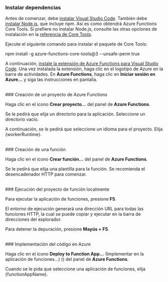 ### <a name="install-dependencies"></a>Instalar dependencias

Antes de comenzar, debe <a href="https://go.microsoft.com/fwlink/?linkid=2016593" target="_blank">instalar Visual Studio Code</a>. También debe <a href="https://go.microsoft.com/fwlink/?linkid=2016195" target="_blank">instalar Node.js</a>, que incluye npm. Así es como obtendrá Azure Functions Core Tools. Si prefiere no instalar Node.js, consulte las otras opciones de instalación en la <a href="https://go.microsoft.com/fwlink/?linkid=2016192" target="_blank">referencia de Core Tools</a>.

Ejecute el siguiente comando para instalar el paquete de Core Tools:

<MarkdownHighlighter>npm install -g azure-functions-core-tools@3 --unsafe-perm true</MarkdownHighlighter>

A continuación, <a href="https://go.microsoft.com/fwlink/?linkid=2016800" target="_blank">instale la extensión de Azure Functions para Visual Studio Code</a>. Una vez instalada la extensión, haga clic en el logotipo de Azure en la barra de actividades. En **Azure Functions**, haga clic en **Iniciar sesión en Azure…** y siga las instrucciones en pantalla.

<br/>
### <a name="create-an-azure-functions-project"></a>Creación de un proyecto de Azure Functions

Haga clic en el icono **Crear proyecto...** del panel de **Azure Functions**.

Se le pedirá que elija un directorio para la aplicación. Seleccione un directorio vacío.

A continuación, se le pedirá que seleccione un idioma para el proyecto. Elija {workerRuntime}.

<br/>
### <a name="create-a-function"></a>Creación de una función

Haga clic en el icono **Crear función...** del panel de **Azure Functions**.

Se le pedirá que elija una plantilla para la función. Se recomienda el desencadenador HTTP para comenzar.

<br/>
### <a name="run-your-function-project-locally"></a>Ejecución del proyecto de función localmente

Para ejecutar la aplicación de funciones, presione **F5**.

El entorno de ejecución generará una dirección URL para todas las funciones HTTP, la cual se puede copiar y ejecutar en la barra de direcciones del explorador.

Para detener la depuración, presione **Mayús + F5**.

<br/>
### <a name="deploy-your-code-to-azure"></a>Implementación del código en Azure

Haga clic en el icono **Deploy to Function App...** (Implementar en la aplicación de funciones...) (<ChevronUp/>) del panel de **Azure Functions**.

Cuando se le pida que seleccione una aplicación de funciones, elija {functionAppName}.
